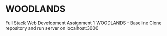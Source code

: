# WOODLANDS
Full Stack Web Development Assignment 1 WOODLANDS - Baseline
Clone repository and run server on localhost:3000
